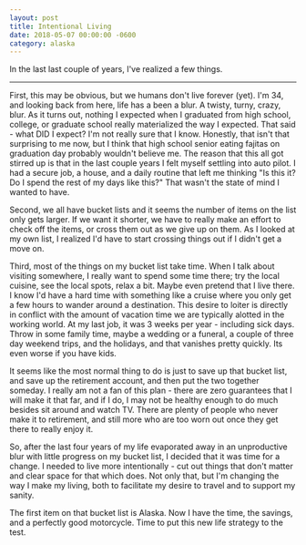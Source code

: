 ```yaml
---
layout: post
title: Intentional Living
date: 2018-05-07 00:00:00 -0600
category: alaska
---
```


In the last last couple of years, I've realized a few things.  

---

First, this may be obvious, but we humans don't live forever (yet).  I'm 34, and looking back from here, life has a been a blur.  A twisty, turny, crazy, blur.  As it turns out, nothing I expected when I graduated from high school, college, or graduate school really materialized the way I expected. That said - what DID I expect?  I'm not really sure that I know.  Honestly, that isn't that surprising to me now, but I think that high school senior eating fajitas on graduation day probably wouldn't believe me.  The reason that this all got stirred up is that in the last couple years I felt myself settling into auto pilot. I had a secure job, a house, and a daily routine that left me thinking "Is this it? Do I spend the rest of my days like this?"  That wasn't the state of mind I wanted to have.

Second, we all have bucket lists and it seems the number of items on the list only gets larger.  If we want it shorter, we have to really make an effort to check off the items, or cross them out as we give up on them.  As I looked at my own list, I realized I'd have to start crossing things out if I didn't get a move on. 

Third, most of the things on my bucket list take time.  When I talk about visiting somewhere, I really want to spend some time there; try the local cuisine, see the local spots, relax a bit.  Maybe even pretend that I live there.  I know I'd have a hard time with something like a cruise where you only get a few hours to wander around a destination.  This desire to loiter is directly in conflict with the amount of vacation time we are typically alotted in the working world.  At my last job, it was 3 weeks per year - including sick days.  Throw in some family time, maybe a wedding or a funeral, a couple of three day weekend trips, and the holidays, and that vanishes pretty quickly.  Its even worse if you have kids.

It seems like the most normal thing to do is just to save up that bucket list, and save up the retirement account, and then put the two together someday.  I really am not a fan of this plan - there are zero guarantees that I will make it that far, and if I do, I may not be healthy enough to do much besides sit around and watch TV.  There are plenty of people who never make it to retirement, and still more who are too worn out once they get there to really enjoy it.

So, after the last four years of my life evaporated away in an unproductive blur with little progress on my bucket list, I decided that it was time for a change.  I needed to live more intentionally - cut out things that don't matter and clear space for that which does.  Not only that, but I'm changing the way I make my living, both to facilitate my desire to travel and to support my sanity.

The first item on that bucket list is Alaska.  Now I have the time, the savings, and a perfectly good motorcycle.  Time to put this new life strategy to the test.

